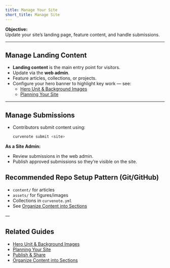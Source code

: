 ```yaml
---
title: Manage Your Site
short_title: Manage Site
---
```


**Objective:**  
Update your site’s landing page, feature content, and handle submissions.

---

## Manage Landing Content
- **Landing content** is the main entry point for visitors.
- Update via the **web admin**.
- Feature articles, collections, or projects.
- Configure your hero banner to highlight key work — see:
  - [Hero Unit & Background Images](planning.md)
  - [Planning Your Site](planning.md)

---

## Manage Submissions
- Contributors submit content using:
  ```bash
  curvenote submit <site>
  ```
**As a Site Admin:**

- Review submissions in the web admin.
- Publish approved submissions so they’re visible on the site.

## Recommended Repo Setup Pattern (Git/GitHub)
- `content/` for articles
- `assets/` for figures/images
- Collections in `curvenote.yml`
- See [Organize Content into Sections](organize-content.md)

—

## Related Guides
- [Hero Unit & Background Images](planning.md)  
- [Planning Your Site](planning.md)  
- [Publish & Share](publish-article.md)  
- [Organize Content into Sections](organize-content.md)  
